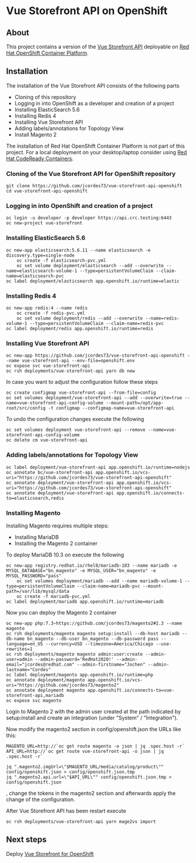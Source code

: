 # Vue Storefront API on OpenShift

## About

This project contains a version of the [Vue Storefront API](https://github.com/DivanteLtd/vue-storefront-api) deployable on [Red Hat OpenShift Container Platform](https://www.openshift.com/products/container-platform).

## Installation

The installation of the Vue Storefront API consists of the following parts

- Cloning of this repository
- Logging in into OpenShift as a developer and creation of a project
- Installing ElasticSearch 5.6
- Installing Redis 4
- Installing Vue Storefront API
- Adding labels/annotations for Topology View
- Install Magento 2

The installation of Red Hat OpenShift Container Platform is not part of this project. For a local deployment on your desktop/laptop consider using [Red Hat CodeReady Containers](https://developers.redhat.com/products/codeready-containers/overview).

### Cloning of the Vue Storefront API for OpenShift repository

	git clone https://github.com/jcordes73/vue-storefront-api-openshift
	cd vue-storefront-api-openshift

### Logging in into OpenShift and creation of a project

	oc login -u developer -p developer https://api.crc.testing:6443
	oc new-project vue-storefront

### Installing ElasticSearch 5.6

	oc new-app elasticsearch:5.6.11 --name elasticsearch -e discovery.type=single-node
        oc create -f elasticsearch-pvc.yml
        oc set volume deployment/elasticsearch --add --overwrite --name=elasticsearch-volume-1 --type=persistentVolumeClaim --claim-name=elasticsearch-pvc
	oc label deployment/elasticsearch app.openshift.io/runtime=elastic

### Installing Redis 4

	oc new-app redis:4 --name redis
        oc create -f redis-pvc.yml
        oc set volume deployment/redis --add --overwrite --name=redis-volume-1 --type=persistentVolumeClaim --claim-name=redis-pvc
	oc label deployment/redis app.openshift.io/runtime=redis

### Installing Vue Storefront API

	oc new-app https://github.com/jcordes73/vue-storefront-api-openshift --name vue-storefront-api --env-file=openshift.env
	oc expose svc vue-storefront-api
	oc rsh deployments/vue-storefront-api yarn db new

In case you want to adjust the configuration follow these steps

	oc create configmap vue-storefront-api --from-file=config
	oc set volumes deployment/vue-storefront-api --add --overwrite=true --name=vue-storefront-api-config-volume --mount-path=/opt/app-root/src/config -t configmap --configmap-name=vue-storefront-api

To undo the configuration changes execute the following

	oc set volumes deployment vue-storefront-api --remove --name=vue-storefront-api-config-volume
	oc delete cm vue-storefront-api

### Adding labels/annotations for Topology View

	oc label deployment/vue-storefront-api app.openshift.io/runtime=nodejs
	oc annotate bc/vue-storefront-api app.openshift.io/vcs-uri="https://github.com/jcordes73/vue-storefront-api-openshift"
	oc annotate deployment/vue-storefront-api app.openshift.io/vcs-uri="https://github.com/jcordes73/vue-storefront-api-openshift"
	oc annotate deployment/vue-storefront-api app.openshift.io/connects-to=elasticsearch,redis

### Installing Magento

Installing Magento requires multiple steps:

- Installing MariaDB
- Installing the Magento 2 container

To deploy MariaDB 10.3 on execute the following

	oc new-app registry.redhat.io/rhel8/mariadb-103 --name mariadb -e MYSQL_DATABASE="bn_magento" -e MYSQL_USER="bn_magento" -e MYSQL_PASSWORD="pass"
        oc set volumes deployment/mariadb --add --name mariadb-volume-1 --type=persistentVolumeClaim --claim-name=mariadb-pvc --mount-path=/var/lib/mysql/data
        oc create -f mariadb-pvc.yml
	oc label deployment/mariadb app.openshift.io/runtime=mariadb

Now you can deploy the Magento 2 container

	oc new-app php:7.3~https://github.com/jcordes73/magento2#2.3 --name magento
	oc rsh deployments/magento magento setup:install --db-host mariadb --db-name bn_magento --db-user bn_magento --db-password pass --language=en_US --currency=USD --timezone=America/Chicago --use-rewrites=1
	oc rsh deployments/magento magento admin:user:create --admin-user=admin --admin-password='RedHat2020!' --admin-email="jcordes@redhat.com" --admin-firstname="Jochen" --admin-lastname="Cordes"
	oc label deployment/magento app.openshift.io/runtime=php
	oc annotate deployment/magento app.openshift.io/vcs-uri="https://github.com/jcordes73/magento2"
	oc annotate deployment magento app.openshift.io/connects-to=vue-storefront-api,mariadb
	oc expose svc magento

Login to Magento 2 with the admin user created at the path indicated by setup:install and create an integration (under "System" / "Integration").

Now modify the magento2 section in config/openshift.json the URLs like this:

	MAGENTO_URL=http://`oc get route magento -o json | jq .spec.host -r`
	API_URL=http://`oc get route vue-storefront-api -o json | jq .spec.host -r`

	jq ".magento2.imgUrl=\"$MAGENTO_URL/media/catalog/product\"" config/openshift.json > config/openshift.json.tmp
	jq ".magento2.api.url=\"$API_URL\"" config/openshift.json.tmp > config/openshift.json

, change the tokens in the magento2 section and afterwards apply the change of the configuration.

After Vue Storefront API has been restart execute

	oc rsh deployments/vue-storefront-api yarn mage2vs import

## Next steps

Deploy [Vue Storefront for OpenShift](https://github.com/jcordes73/vue-storefront-openshift)
